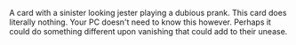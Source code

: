 A card with a sinister looking jester playing a dubious prank. This card does literally nothing. Your PC doesn't need to know this however. Perhaps it could do something different upon vanishing that could add to their unease.